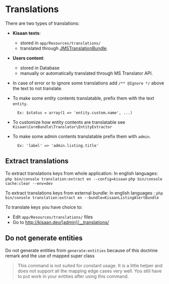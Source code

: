 # Translations

There are two types of translations:

- **Kisaan texts**:
    - stored in `app/Resources/translations/`
    - translated through [JMSTranslationBundle](https://github.com/schmittjoh/JMSTranslationBundle).

- **Users content**: 
    - stored in Database
    - manually or automatically translated through MS Translator API.

- In case of error or to ignore some translations add `/** @Ignore */` above the text to not translate.

- To make some entity contents translatable, prefix them with the text `entity`.

        Ex: $status = array(1 => 'entity.custom.name', ...)
    
- To customize how entity contents are translatable see `Kisaan\CoreBundle\Translator\EntityExtractor`

- To make some admin contents translatable prefix them with `admin`.

        Ex: 'label' => 'admin.listing.title'
    

## Extract translations

To extract translations keys from whole application:
    In english languages:
        `php bin/console translation:extract en --config=kisaan`
        `php bin/console cache:clear --env=dev`

To extract translations keys from external bundle:
    In english languages :
        `php bin/console translation:extract en --bundle=KisaanListingAlertBundle`
               
To translate keys you have choice to:

* Edit `app/Resources/translations/` files
* Go to http://kisaan.dev/[admin]/__translations/

## Do not generate entities

Do not generate entities from `generate:entities` because of this doctrine remark and the use of mapped super class

> This command is not suited for constant usage. It is a little helper and does not support all the mapping edge cases 
> very well. You still have to put work in your entities after using this command.

